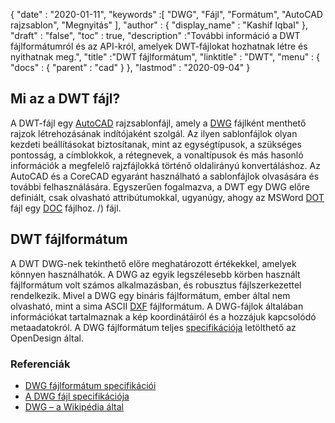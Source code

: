{
  "date" : "2020-01-11",
  "keywords" :[ "DWG", "Fájl", "Formátum", "AutoCAD rajzsablon", "Megnyitás" ],
  "author" : {
    "display_name" : "Kashif Iqbal"
},
  "draft" : "false",
  "toc" : true,
  "description" :"További információ a DWT fájlformátumról és az API-król, amelyek DWT-fájlokat hozhatnak létre és nyithatnak meg.",
  "title" :"DWT fájlformátum",
  "linktitle" : "DWT",
  "menu" : {
    "docs" : {
      "parent" : "cad"
}
},
  "lastmod" : "2020-09-04"
}

## Mi az a DWT fájl?

A DWT-fájl egy [AutoCAD](https://www.autodesk.com/) rajzsablonfájl, amely a [DWG](/hu/cad/dwg/) fájlként menthető rajzok létrehozásának indítójaként szolgál. Az ilyen sablonfájlok olyan kezdeti beállításokat biztosítanak, mint az egységtípusok, a szükséges pontosság, a címblokkok, a rétegnevek, a vonaltípusok és más hasonló információk a megfelelő rajzfájlokká történő oldalirányú konvertáláshoz. Az AutoCAD és a CoreCAD egyaránt használható a sablonfájlok olvasására és további felhasználására. Egyszerűen fogalmazva, a DWT egy DWG előre definiált, csak olvasható attribútumokkal, ugyanúgy, ahogy az MSWord [DOT](/hu/word-processing/dot/) fájl egy [DOC](/hu/word-processing/doc) fájlhoz. /) fájl.

## DWT fájlformátum

A DWT DWG-nek tekinthető előre meghatározott értékekkel, amelyek könnyen használhatók. A DWG az egyik legszélesebb körben használt fájlformátum volt számos alkalmazásban, és robusztus fájlszerkezettel rendelkezik. Mivel a DWG egy bináris fájlformátum, ember által nem olvasható, mint a sima ASCII [DXF](/hu/cad/dxf/) fájlformátum. A DWG-fájlok általában információkat tartalmaznak a kép koordinátáiról és a hozzájuk kapcsolódó metaadatokról. A DWG fájlformátum teljes [specifikációja](https://www.opendesign.com/files/guestdownloads/OpenDesign_Specification_for_.dwg_files.pdf) letölthető az OpenDesign által.

### Referenciák

* [DWG fájlformátum specifikációi](https://www.opendesign.com/files/guestdownloads/OpenDesign_Specification_for_.dwg_files.pdf)
* [A DWG fájl specifikációja](https://www.scan2cad.com/blog/dwg/file-spec/)
* [DWG – a Wikipédia által](https://en.wikipedia.org/wiki/.dwg)

